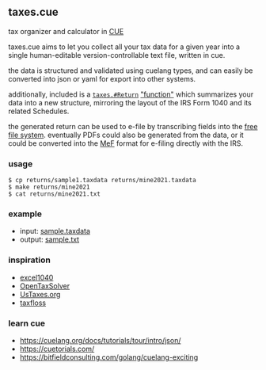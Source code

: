 ## taxes.cue

tax organizer and calculator in [CUE](https://cuelang.org/)

taxes.cue aims to let you collect all your tax data for a given year into a single human-editable version-controllable text file, written in cue.

the data is structured and validated using cuelang types, and can easily be converted into json or yaml for export into other systems.

additionally, included is a [`taxes.#Return`](/return.cue) ["function"](https://cuetorials.com/patterns/functions/) which summarizes your data into a new structure, mirroring the layout of the IRS Form 1040 and its related Schedules.

the generated return can be used to e-file by transcribing fields into the [free file system](https://www.freefilefillableforms.com/).
eventually PDFs could also be generated from the data, or it could be converted into the [MeF](https://www.irs.gov/e-file-providers/modernized-e-file-overview) format for e-filing directly with the IRS.


### usage

```
$ cp returns/sample1.taxdata returns/mine2021.taxdata
$ make returns/mine2021
$ cat returns/mine2021.txt
```

### example

- input: [sample.taxdata](/returns/sample1.taxdata)
- output: [sample.txt](/returns/sample1.txt)

### inspiration

- [excel1040](http://excel1040.com)
- [OpenTaxSolver](http://opentaxsolver.sourceforge.net/)
- [UsTaxes.org](https://github.com/UsTaxes/UsTaxes)
- [taxfloss](https://github.com/linuxrocks123/taxfloss)

### learn cue

- https://cuelang.org/docs/tutorials/tour/intro/json/
- https://cuetorials.com/
- https://bitfieldconsulting.com/golang/cuelang-exciting

